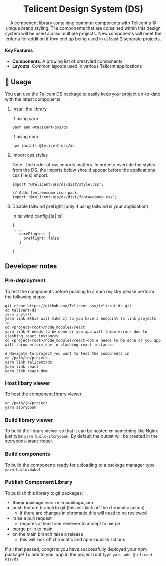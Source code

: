 <h1 align="center">
  Telicent Design System (DS)
</h1>

<p align="center">A component library containing common components with Telicent's &copy; unique brand styling. The components that are contained within this design system will be used across multiple projects. New components will meet the criteria for addition if they end up being used in at least 2 separate projects.</p>

#### Key Features

- **Components**. A growing list of prestyled components
- **Layouts**. Common layouts used in various Telicent applications

## 🌚 Usage

You can use the Telicent DS package to easily keep your project up-to-date with the latest components

1. Install the library

   If using yarn

   ```
   yarn add @telicent-oss/ds
   ```

   If using npm

   ```
   npm install @telicent-oss/ds
   ```

2. Import css styles

   Note: The order of css imports matters. In order to override the styles from
   the DS, the imports below should appear before the applications css file(s)
   import.

   ```
   import "@telicent-oss/ds/dist/style.css";

   // Adds fontawesome icon pack
   import "@telicent-oss/ds/dist/fontawesome.css";
   ```

3. Disable tailwind preflight (only if using tailwind in your application)

   In tailwind.config.[js | ts]

   ```
   {
    ...
      corePlugins: {
        preflight: false,
      }
      ...
   }
   ```

## Developer notes

### Pre-deployment

To test the components before pushing to a npm registry please perform the following steps:

```
git clone https://github.com/Telicent-oss/telicent-ds.git
cd telicent-ds
yarn install
yarn link #this will make it so you have a endpoint to link projects to
cd <project-root>/node_modules/react
yarn link # needs to be done or you app will throw errors due to clashing react instances
cd <project-root>/node_modules/react-dom # needs to be done or you app will throw errors due to clashing react instances

# Navigate to project you want to test the components in
cd /path/to/project
yarn link telicent/ds
yarn link react
yarn link react-dom
```

### Host libary viewer

To host the component library viewer

```
cd /path/to/project
yarn storybook
```

### Build library viewer

To build the library viewer so that it can be hosted on something like Nginx just type `yarn build-storybook`.
By default the output will be created in the storybook-static folder.

### Build components

To build the components ready for uploading to a package manager type `yarn build:babel`

### Publish Component Library

To publish this library to git packages:

- Bump package version in package.json
- push feature branch to git (this will kick off the chromatic action)
  - if there are changes in chromatic this will need to be reviewed
- raise a pull request
  - requires at least one reviewer to accept to merge
- merge pr in to main
- on the main branch raise a release
  - this will kick off chromatic and npm-publish actions

If all that passed, congrats you have successfully deployed your npm package!
To add to your app in the project root type `yarn add @telicent-oss/ds`
